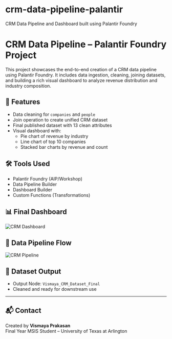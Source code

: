 # crm-data-pipeline-palantir
CRM Data Pipeline and Dashboard built using Palantir Foundry


# CRM Data Pipeline – Palantir Foundry Project

This project showcases the end-to-end creation of a CRM data pipeline using Palantir Foundry. It includes data ingestion, cleaning, joining datasets, and building a rich visual dashboard to analyze revenue distribution and industry composition.

## 📌 Features

- Data cleaning for `companies` and `people`
- Join operation to create unified CRM dataset
- Final published dataset with 13 clean attributes
- Visual dashboard with:
  - Pie chart of revenue by industry
  - Line chart of top 10 companies
  - Stacked bar charts by revenue and count

## 🛠️ Tools Used

- Palantir Foundry (AIP/Workshop)
- Data Pipeline Builder
- Dashboard Builder
- Custom Functions (Transformations)

## 📊 Final Dashboard

![CRM Dashboard](assets/dashboard_view.png)

## 🔄 Data Pipeline Flow

![CRM Pipeline](assets/pipeline_view.png)

## 📁 Dataset Output

- Output Node: `Vismaya_CRM_Dataset_Final`
- Cleaned and ready for downstream use

---

## 📬 Contact

Created by **Vismaya Prakasan**  
Final Year MSIS Student – University of Texas at Arlington  

